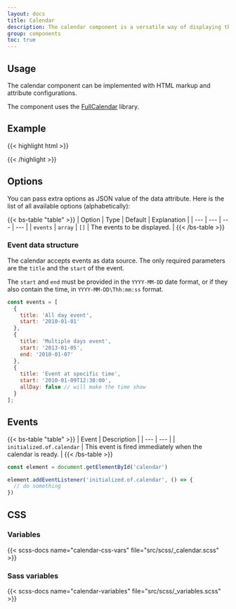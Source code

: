 ```yaml
---
layout: docs
title: Calendar
description: The calendar component is a versatile way of displaying the events.
group: components
toc: true
---
```


## Usage

The calendar component can be implemented with HTML markup and attribute configurations.

The component uses the [FullCalendar](https://fullcalendar.io/) library.

## Example

<div class="bd-example">
  <div id="calendar" class="calendar"></div>
</div>

<script>
document.addEventListener('DOMContentLoaded', () => {
  const event1 = new Date();
  const event2 = new Date();
  const event3 = new Date();

  openFrontend.Calendar.then(component => component.getOrCreateInstance('#calendar', {
    events: [
      {
        title: "All day event",
        start: event1.setDate(event1.getDate() - 5),
        allDay: true,
      },
      {
        title: "Multiple days event",
        start: event2.setDate(event2.getDate() + 2),
        end: event2.setDate(event2.getDate() + 3),
        allDay: true,
      },
      {
        title: "Exact time event",
        start: event3.setHours(8, 30, 0),
        end: event3.setHours(11, 0, 0),
        allDay: false,
      },
    ],
  }))
})
</script>

{{< highlight html >}}
<div class="calendar" data-of-calendar='{
  "events": [
    {
      "title": "All day event",
      "start": "YYYY-MM-DD",
      "allDay": true
    },
    {
      "title": "Multiple days event",
      "start": "YYYY-MM-DD",
      "end": "YYYY-MM-DD",
      "allDay": true
    },
    {
      "title": "Exact time event",
      "start": "YYYY-MM-DD\Thh:mm:ss",
      "end": "YYYY-MM-DD\Thh:mm:ss",
      "allDay": false
    }
  ]
}'></div>
{{< /highlight >}}

## Options

You can pass extra options as JSON value of the data attribute. Here is the list of all available options (alphabetically):

{{< bs-table "table" >}}
| Option | Type | Default | Explanation |
| --- | --- | --- | --- |
| `events` | `array` | `[]` | The events to be displayed. |
{{< /bs-table >}}

### Event data structure

The calendar accepts events as data source. The only required parameters are the `title` and the `start` of the event.

The `start` and `end` must be provided in the `YYYY-MM-DD` date format, or if they also contain the time, in `YYYY-MM-DD\Thh:mm:ss` format.

```js
const events = [
  {
    title: 'All day event',
    start: '2010-01-01'
  },
  {
    title: 'Multiple days event',
    start: '2013-01-05',
    end: '2010-01-07'
  },
  {
    title: 'Event at specific time',
    start: '2010-01-09T12:30:00',
    allDay: false // will make the time show
  }
];
```


## Events

{{< bs-table "table" >}}
| Event | Description |
| --- | --- |
| `initialized.of.calendar` | This event is fired immediately when the calendar is ready. |
{{< /bs-table >}}

```js
const element = document.getElementById('calendar')

element.addEventListener('initialized.of.calendar', () => {
  // do something
})
```

## CSS

### Variables

{{< scss-docs name="calendar-css-vars" file="src/scss/_calendar.scss" >}}

### Sass variables

{{< scss-docs name="calendar-variables" file="src/scss/_variables.scss" >}}
